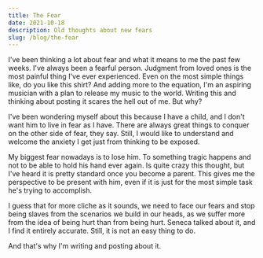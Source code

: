 ```yaml
---
title: The Fear
date: 2021-10-18
description: Old thoughts about new fears
slug: /blog/the-fear
---
```


I've been thinking a lot about fear and what it means to me the past few weeks. I've always been a fearful person. Judgment from loved ones is the most painful thing I've ever experienced. Even on the most simple things like, do you like this shirt? And adding more to the equation, I'm an aspiring musician with a plan to release my music to the world. Writing this and thinking about posting it scares the hell out of me. But why?

I've been wondering myself about this because I have a child, and I don't want him to live in fear as I have. There are always great things to conquer on the other side of fear, they say. Still, I would like to understand and welcome the anxiety I get just from thinking to be exposed.

My biggest fear nowadays is to lose him. To something tragic happens and not to be able to hold his hand ever again. Is quite crazy this thought, but I've heard it is pretty standard once you become a parent. This gives me the perspective to be present with him, even if it is just for the most simple task he's trying to accomplish.

I guess that for more cliche as it sounds, we need to face our fears and stop being slaves from the scenarios we build in our heads, as we suffer more from the idea of being hurt than from being hurt. Seneca talked about it, and I find it entirely accurate. Still, it is not an easy thing to do.

And that's why I'm writing and posting about it.